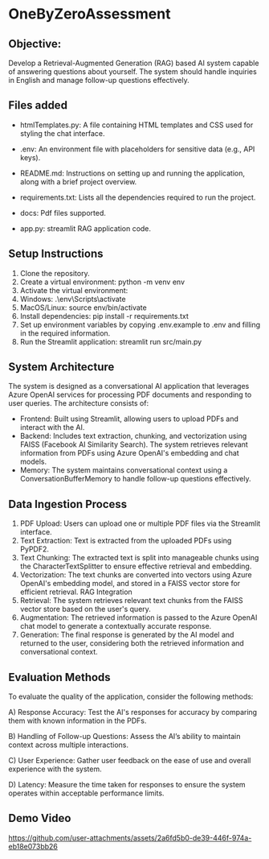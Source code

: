 # OneByZeroAssessment

## Objective:
Develop a Retrieval-Augmented Generation (RAG) based AI system capable of
answering questions about yourself. The system should handle inquiries in English
and manage follow-up questions effectively.

## Files added
* htmlTemplates.py: A file containing HTML templates and CSS used for styling the chat interface.

* .env: An environment file with placeholders for sensitive data (e.g., API keys).

* README.md: Instructions on setting up and running the application, along with a brief project overview.

* requirements.txt: Lists all the dependencies required to run the project.

* docs: Pdf files supported.

* app.py: streamlit RAG application code.

## Setup Instructions

1. Clone the repository.
2. Create a virtual environment: python -m venv env
3. Activate the virtual environment:
4. Windows: .\env\Scripts\activate
5. MacOS/Linux: source env/bin/activate
6. Install dependencies: pip install -r requirements.txt
7. Set up environment variables by copying .env.example to .env and filling in the required information.
8. Run the Streamlit application: streamlit run src/main.py

## System Architecture
The system is designed as a conversational AI application that leverages Azure OpenAI services for processing PDF documents and responding to user queries. The architecture consists of:

* Frontend: Built using Streamlit, allowing users to upload PDFs and interact with the AI.
* Backend: Includes text extraction, chunking, and vectorization using FAISS (Facebook AI Similarity Search). The system retrieves relevant information from PDFs using Azure OpenAI's embedding and chat models.
* Memory: The system maintains conversational context using a ConversationBufferMemory to handle follow-up questions effectively.

## Data Ingestion Process
1. PDF Upload: Users can upload one or multiple PDF files via the Streamlit interface.
2. Text Extraction: Text is extracted from the uploaded PDFs using PyPDF2.
3. Text Chunking: The extracted text is split into manageable chunks using the CharacterTextSplitter to ensure effective retrieval and embedding.
4. Vectorization: The text chunks are converted into vectors using Azure OpenAI's embedding model, and stored in a FAISS vector store for efficient retrieval.
RAG Integration
5. Retrieval: The system retrieves relevant text chunks from the FAISS vector store based on the user's query.
6. Augmentation: The retrieved information is passed to the Azure OpenAI chat model to generate a contextually accurate response.
7. Generation: The final response is generated by the AI model and returned to the user, considering both the retrieved information and conversational context.


## Evaluation Methods
To evaluate the quality of the application, consider the following methods:

A) Response Accuracy: Test the AI's responses for accuracy by comparing them with known information in the PDFs.

B) Handling of Follow-up Questions: Assess the AI’s ability to maintain context across multiple interactions.

C) User Experience: Gather user feedback on the ease of use and overall experience with the system.

D) Latency: Measure the time taken for responses to ensure the system operates within acceptable performance limits.


## Demo Video

https://github.com/user-attachments/assets/2a6fd5b0-de39-446f-974a-eb18e073bb26




